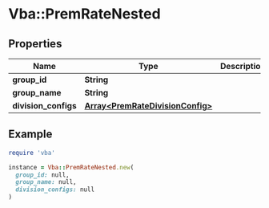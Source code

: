 # Vba::PremRateNested

## Properties

| Name | Type | Description | Notes |
| ---- | ---- | ----------- | ----- |
| **group_id** | **String** |  | [optional] |
| **group_name** | **String** |  | [optional] |
| **division_configs** | [**Array&lt;PremRateDivisionConfig&gt;**](PremRateDivisionConfig.md) |  | [optional] |

## Example

```ruby
require 'vba'

instance = Vba::PremRateNested.new(
  group_id: null,
  group_name: null,
  division_configs: null
)
```


